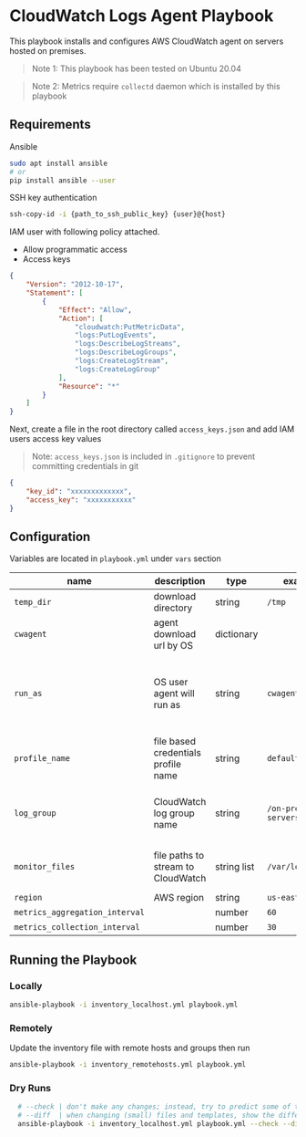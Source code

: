 # CloudWatch Logs Agent Playbook

This playbook installs and configures AWS CloudWatch agent on servers hosted on premises.

> Note 1: This playbook has been tested on Ubuntu 20.04

> Note 2: Metrics require `collectd` daemon which is installed by this playbook

## Requirements

Ansible

```sh
sudo apt install ansible
# or 
pip install ansible --user
```

SSH key authentication

```sh
ssh-copy-id -i {path_to_ssh_public_key} {user}@{host}
```
IAM user with following policy attached. 

- Allow programmatic access
- Access keys

```json
{
    "Version": "2012-10-17",
    "Statement": [
        {
            "Effect": "Allow",
            "Action": [
                "cloudwatch:PutMetricData",
                "logs:PutLogEvents",
                "logs:DescribeLogStreams",
                "logs:DescribeLogGroups",
                "logs:CreateLogStream",
                "logs:CreateLogGroup"
            ],
            "Resource": "*"
        }
    ]
}
```

Next, create a file in the root directory called `access_keys.json` and add IAM users access key values

> Note: `access_keys.json` is included in `.gitignore` to prevent committing credentials in git

```json
{
    "key_id": "xxxxxxxxxxxxx",
    "access_key": "xxxxxxxxxxx"
}
```

## Configuration

Variables are located in `playbook.yml` under `vars` section

| name  | description  | type | example  | notes |
|---|---|---|---|---|
| `temp_dir` | download directory | string | `/tmp`  |   |
| `cwagent` | agent download url by OS | dictionary  |   | use lowercase os names  |
| `run_as` | OS user agent will run as | string  | `cwagent`  | CloudWatch Agent installer creates a new `cwagent` user  |
| `profile_name`  | file based credentials profile name  | string  | `default` | use a IAM user with min rights  |
| `log_group` | CloudWatch log group name  | string  | `/on-prem/web-servers`  | Pre-create if IAM user policy has insufficient rights   |
| `monitor_files`  | file paths to stream to CloudWatch  | string list  | `/var/log/syslog`  | `cwagent` must have permissions to read  |
| `region`  | AWS region  | string  | `us-east-2`  |   |
|  `metrics_aggregation_interval` |   |  number | `60`  |   |
|  `metrics_collection_interval` |   | number  | `30`  |   |

## Running the Playbook

### Locally

```sh
ansible-playbook -i inventory_localhost.yml playbook.yml
```

### Remotely

Update the inventory file with remote hosts and groups then run

```sh
ansible-playbook -i inventory_remotehosts.yml playbook.yml
```

### Dry Runs

```sh
  # --check | don't make any changes; instead, try to predict some of the changes that may occur
  # --diff  | when changing (small) files and templates, show the differences in those files; works great with --check
  ansible-playbook -i inventory_localhost.yml playbook.yml --check --diff
```
